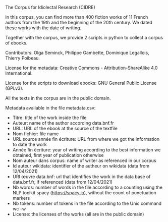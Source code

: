 The Corpus for Idiolectal Research (CIDRE)

In this corpus, you can find more than 400 fiction works of 11 French authors from the 19th and the beginning of the 20th century. 
We dated these works with the date of writing. 

Together with the corpus, we provide 2 scripts in python to collect a corpus of ebooks.

Contributors: Olga Seminck, Philippe Gambette, Dominique Legallois, Thierry Poibeau.

License for the metadata: Creative Commons - Attribution-ShareAlike 4.0 International. 

License for the scripts to download ebooks: GNU General Public License (GPLv3). 

All the texts in the corpus are in the public domain. 

Metadata available in the file metadata.csv:

- Titre: title of the work inside the file 
- Auteur: name of the author according data.bnf.fr
- URL: URL of the ebook at the source of the textfile
- Nom fichier: file name
- URL source année fin écriture: URL from where we got the information to date the work
- Année fin écriture: year of writing according to the best information we obtained, first year of publication otherwise
- Nom auteur dans corpus: name of writer as referenced in our corpus
- Id auteur wikidata: identifier of the autheur on wikidata (data from 12/04/2021) 
- URI œuvre data.bnf: url that identifies the work in the data base of data.bnf.fr, if referenced (data from 12/04/2021)
- Nb words: number of words in the file according to a counting using the NLP toolkit spacy (https://spacy.io), without the count of punctuation markers
- Nb tokens: number of tokens in the file according to the Unic command wc -w
- License: the licenses of the works (all are in the public domain)

